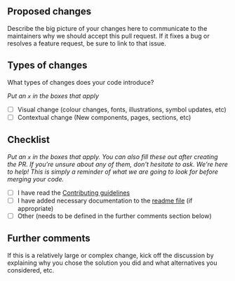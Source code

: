 ## Proposed changes

Describe the big picture of your changes here to communicate to the maintainers why we should accept this pull request. If it fixes a bug or resolves a feature request, be sure to link to that issue.

## Types of changes

What types of changes does your code introduce?

_Put an `x` in the boxes that apply_

- [ ] Visual change (colour changes, fonts, illustrations, symbol updates, etc)
- [ ] Contextual change (New components, pages, sections, etc)

## Checklist

_Put an `x` in the boxes that apply. You can also fill these out after creating the PR. If you're unsure about any of them, don't hesitate to ask. We're here to help! This is simply a reminder of what we are going to look for before merging your code._

- [ ] I have read the [Contributing guidelines](./contributing.md)
- [ ] I have added necessary documentation to the [readme file](./readme.md) (if appropriate)
- [ ] Other (needs to be defined in the further comments section below)

## Further comments

If this is a relatively large or complex change, kick off the discussion by explaining why you chose the solution you did and what alternatives you considered, etc.
